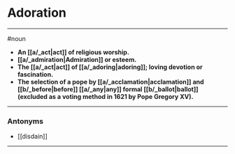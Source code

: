# Adoration
---
#noun
- **An [[a/_act|act]] of religious worship.**
- **[[a/_admiration|Admiration]] or esteem.**
- **The [[a/_act|act]] of [[a/_adoring|adoring]]; loving devotion or fascination.**
- **The selection of a pope by [[a/_acclamation|acclamation]] and [[b/_before|before]] [[a/_any|any]] formal [[b/_ballot|ballot]] (excluded as a voting method in 1621 by Pope Gregory XV).**
---
### Antonyms
- [[disdain]]
---
